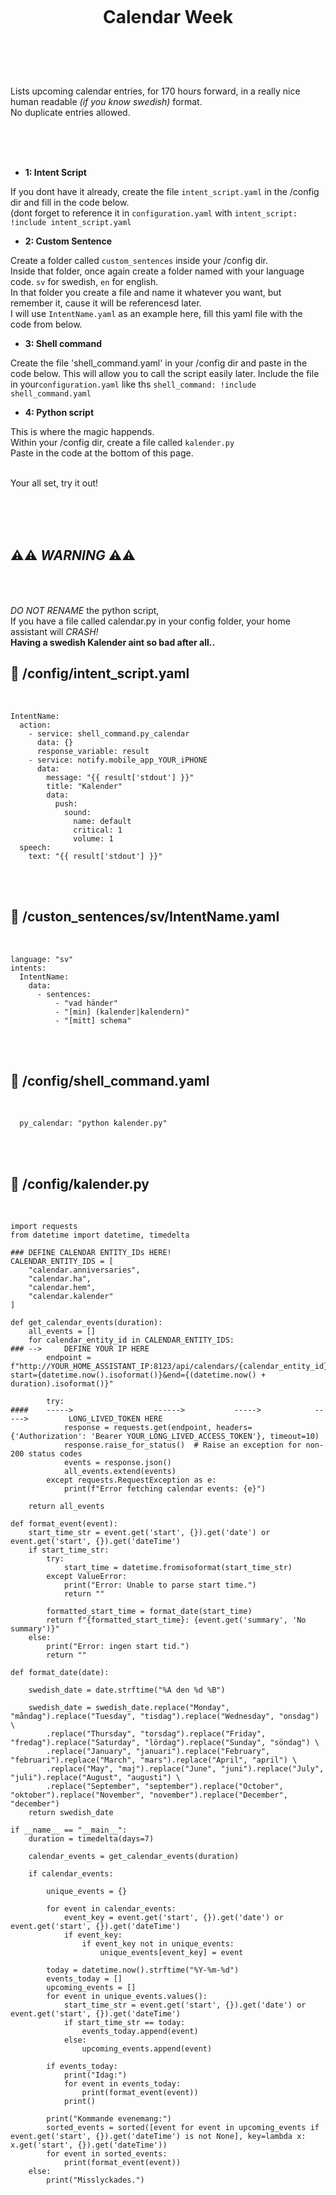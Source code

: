 
<h1 align="center">
<br>

Calendar Week

</h1><br>
<br><br>

Lists upcoming calendar entries, for 170 hours forward, in a really nice human readable _(if you know swedish)_ format.   
No duplicate entries allowed.

<br><br><br>


- **1: Intent Script** <br>

If you dont have it already, create the file `intent_script.yaml` in the /config dir and fill in the code below.<br>
(dont forget to reference it in `configuration.yaml` with `intent_script: !include intent_script.yaml`<br> 

- **2: Custom Sentence** <br>

Create a folder called `custom_sentences` inside your /config dir.<br>
Inside that folder, once again create a folder named with your language code. `sv` for swedish, `en` for english.<br>
In that folder you create a file and name it whatever you want, but remember it, cause it will be referencesd later.<br>
I will use `IntentName.yaml` as an example here, fill this yaml file with the code from below. <br>


- **3: Shell command** <br>

Create the file 'shell_command.yaml'  in your /config dir and paste in the code below.
This will allow you to call the script easily later.
Include the file in your`configuration.yaml` like ths `shell_command: !include shell_command.yaml` 

- **4: Python script** <br>

This is where the magic happends. <br>
Within your /config dir, create a file called `kalender.py` <br>
Paste in the code at the bottom of this page. <br>

<br>
Your all set, try it out!<br><br>


<br><br>



## **⚠️⚠️ _WARNING_ ⚠️⚠️** <br><br><br>

_DO NOT RENAME_ the python script,  
If you have a file called calendar.py in your config folder, your home assistant will _CRASH!_  
__Having  a swedish Kalender aint so bad after all..__



## 🦆 /config/intent_script.yaml <br>


<br>


```
IntentName:
  action:
    - service: shell_command.py_calendar
      data: {}
      response_variable: result   
    - service: notify.mobile_app_YOUR_iPHONE
      data:
        message: "{{ result['stdout'] }}"
        title: "Kalender"
        data:
          push:
            sound:
              name: default
              critical: 1
              volume: 1         
  speech:
    text: "{{ result['stdout'] }}"
```

<br><br>


## 🦆 /custon_sentences/sv/IntentName.yaml <br>


<br>

```
language: "sv"
intents:
  IntentName:
    data:
      - sentences:
          - "vad händer"
          - "[min] (kalender|kalendern)"
          - "[mitt] schema"
```

<br><br>


## 🦆 /config/shell_command.yaml <br>


<br>


```
  py_calendar: "python kalender.py"
```

<br><br>



## 🦆 /config/kalender.py <br>


<br>


```
import requests
from datetime import datetime, timedelta

### DEFINE CALENDAR ENTITY_IDs HERE!
CALENDAR_ENTITY_IDS = [
    "calendar.anniversaries",
    "calendar.ha",
    "calendar.hem",
    "calendar.kalender"
]

def get_calendar_events(duration):
    all_events = []
    for calendar_entity_id in CALENDAR_ENTITY_IDS:
### --> 	DEFINE YOUR IP HERE
        endpoint = f"http://YOUR_HOME_ASSISTANT_IP:8123/api/calendars/{calendar_entity_id}?start={datetime.now().isoformat()}&end={(datetime.now() + duration).isoformat()}"

        try:
####    ----->  	            ------>           ----->            ----->         LONG_LIVED_TOKEN HERE 
            response = requests.get(endpoint, headers={'Authorization': 'Bearer YOUR_LONG_LIVED_ACCESS_TOKEN'}, timeout=10)
            response.raise_for_status()  # Raise an exception for non-200 status codes
            events = response.json()
            all_events.extend(events)
        except requests.RequestException as e:
            print(f"Error fetching calendar events: {e}")

    return all_events

def format_event(event):
    start_time_str = event.get('start', {}).get('date') or event.get('start', {}).get('dateTime')
    if start_time_str:
        try:
            start_time = datetime.fromisoformat(start_time_str)
        except ValueError:
            print("Error: Unable to parse start time.")
            return ""

        formatted_start_time = format_date(start_time)
        return f"{formatted_start_time}: {event.get('summary', 'No summary')}"
    else:
        print("Error: ingen start tid.")
        return ""

def format_date(date):

    swedish_date = date.strftime("%A den %d %B")

    swedish_date = swedish_date.replace("Monday", "måndag").replace("Tuesday", "tisdag").replace("Wednesday", "onsdag") \
        .replace("Thursday", "torsdag").replace("Friday", "fredag").replace("Saturday", "lördag").replace("Sunday", "söndag") \
        .replace("January", "januari").replace("February", "februari").replace("March", "mars").replace("April", "april") \
        .replace("May", "maj").replace("June", "juni").replace("July", "juli").replace("August", "augusti") \
        .replace("September", "september").replace("October", "oktober").replace("November", "november").replace("December", "december")
    return swedish_date

if __name__ == "__main__":
    duration = timedelta(days=7)  

    calendar_events = get_calendar_events(duration)

    if calendar_events:
       
        unique_events = {}

        for event in calendar_events:
            event_key = event.get('start', {}).get('date') or event.get('start', {}).get('dateTime')
            if event_key:
                if event_key not in unique_events:
                    unique_events[event_key] = event

        today = datetime.now().strftime("%Y-%m-%d")
        events_today = []
        upcoming_events = []
        for event in unique_events.values():
            start_time_str = event.get('start', {}).get('date') or event.get('start', {}).get('dateTime')
            if start_time_str == today:
                events_today.append(event)
            else:
                upcoming_events.append(event)

        if events_today:
            print("Idag:")
            for event in events_today:
                print(format_event(event))
            print()

        print("Kommande evenemang:")
        sorted_events = sorted([event for event in upcoming_events if event.get('start', {}).get('dateTime') is not None], key=lambda x: x.get('start', {}).get('dateTime'))
        for event in sorted_events:
            print(format_event(event))
    else:
        print("Misslyckades.")
```

<br><br>

